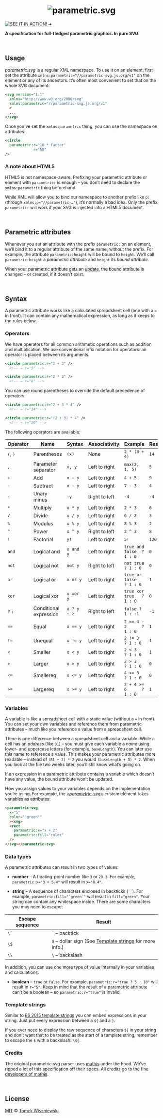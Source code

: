 <h1 align="center"                                                       id="/">
  <img alt="parametric.svg" src="https://cdn.rawgit.com/parametric-svg/identity/v1.0.0/logo/basic.svg" />
</h1>

[![SEE IT IN ACTION! ➔
](https://img.shields.io/badge/SEE%20IT%20IN%20ACTION!-%E2%9E%94-555555.svg?style=flat-square)
](http://parametric-svg.js.org)

**A specification for full-fledged parametric graphics. In pure SVG.**




<a                                                        id="/usage"></a>&nbsp;

Usage
-----

*parametric.svg* is a regular XML namespace. To use it on an element, first set the attribute `xmlns:parametric="//parametric-svg.js.org/v1"` on the element or any of its ancestors. It’s often most convenient to set that on the whole SVG document:

```xml
<svg version="1.1"
  xmlns="http://www.w3.org/2000/svg"
  xmlns:parametric="//parametric-svg.js.org/v1"
  >
  ...
</svg>
```

Once you’ve set the `xmlns:parametric` thing, you can use the namespace on attributes:

```xml
<circle
  parametric:r="10 * factor"
             r="50"
/>
```


###                                                    <a id="/usage/html5"></a> A note about HTML5                                                               ###

HTML5 is not namespace-aware. Prefixing your parametric attribute or element with `parametric:` is enough – you don’t need to declare the `xmlns:parametric` thing beforehand.

While XML will allow you to bind our namespace to another prefix like `p:` (through `xmlns:p="//parametric-…"`), it’s normally a bad idea. Only the prefix `parametric:` will work if your SVG is injected into a HTML5 document.




<a                                        id="/parametric-attributes"></a>&nbsp;

Parametric attributes
---------------------

Whenever you set an attribute with the prefix `parametric:` on an element, we’ll bind it to a regular attribute of the same name, without the prefix. For example, the attribute `parametric:height` will be bound to `height`. We’ll call `parametric:height` a *parametric attribute* and `height` its *bound attribute*.

When your parametric attribute gets an [update](#/update), the bound attribute is changed – or created, if it doesn’t exist.




<a                                                       id="/syntax"></a>&nbsp;

Syntax
------

A parametric attribute works like a calculated spreadsheet cell (one with a `=` in front). It can contain any mathematical expression, as long as it keeps to the rules below.


###                                               <a id="/syntax/operators"></a> Operators                                                                        ###

We have operators for all common arithmetic operations such as addition and multiplication. We use conventional infix notation for operators: an operator is placed between its arguments.

```svg
<circle parametric:r="2 + 3" />
  <!-- → r="5" -->

<circle parametric:r="2 * 3" />
  <!-- → r="6" -->
```

You can use round parentheses to override the default precedence of operators.

```svg
<circle parametric:r="2 + 3 * 4" />
  <!-- → r="14" -->

<circle parametric:r="(2 + 3) * 4" />
  <!-- → r="20" -->
```

The following operators are available:

Operator    | Name                    | Syntax      | Associativity | Example                    | Result
----------- | ----------------------- | ----------  | ------------- | -------------------------- | ---------------
`(`, `)`    | Parentheses             | `(x)`       | None          | `2 * (3 + 4)`              | `14`
`,`         | Parameter separator     | `x, y`      | Left to right | `max(2, 1, 5)`             | `5`
`+`         | Add                     | `x + y`     | Left to right | `4 + 5`                    | `9`
`-`         | Subtract                | `x - y`     | Left to right | `7 - 3`                    | `4`
`-`         | Unary minus             | `-y`        | Right to left | `-4`                       | `-4`
`*`         | Multiply                | `x * y`     | Left to right | `2 * 3`                    | `6`
`/`         | Divide                  | `x / y`     | Left to right | `6 / 2`                    | `3`
`%`         | Modulus                 | `x % y`     | Left to right | `8 % 3`                    | `2`
`^`         | Power                   | `x ^ y`     | Right to left | `2 ^ 3`                    | `8`
`!`         | Factorial               | `y!`        | Left to right | `5!`                       | `120`
`and`       | Logical and             | `x and y`   | Left to right | `true and false  ? 1 : 0`  | `0`
`not`       | Logical not             | `not y`     | Right to left | `not true        ? 1 : 0`  | `0`
`or`        | Logical or              | `x or y`    | Left to right | `true or false   ? 1 : 0`  | `1`
`xor`       | Logical xor             | `x xor y`   | Left to right | `true xor true   ? 1 : 0`  | `0`
`?` `:`     | Conditional expression  | `x ? y : z` | Right to left | `false ? 1 : -1`           | `-1`
`==`        | Equal                   | `x == y`    | Left to right | `2 == 4 - 2      ? 1 : 0`  | `1`
`!=`        | Unequal                 | `x != y`    | Left to right | `2 != 3          ? 1 : 0`  | `1`
`<`         | Smaller                 | `x < y`     | Left to right | `2 < 3           ? 1 : 0`  | `1`
`>`         | Larger                  | `x > y`     | Left to right | `2 > 3           ? 1 : 0`  | `0`
`<=`        | Smallereq               | `x <= y`    | Left to right | `4 <= 3          ? 1 : 0`  | `0`
`>=`        | Largereq                | `x >= y`    | Left to right | `2 + 4 >= 6      ? 1 : 0`  | `1`


###                                               <a id="/syntax/variables"></a> Variables                                                                        ###

A variable is like a spreadsheet cell with a static value (without a `=` in front). You can set your own variables and reference them from parametric attributes – much like you reference a value from a spreadsheet cell.

There is one difference between a spreadsheet cell and a variable. While a cell has an *address* (like `B1`) – you must give each variable a *name* using lower- and uppercase letters (for example, `baseLength`). You can later use this name to reference a value. This makes your parametric attributes more readable – instead of `(B1 + 3) * 2` you would `(baseLength + 3) * 2`. When you look at the file two weeks later, you’ll still know what’s going on.

If an expression in a parametric attribute contains a variable which doesn’t have any value, the bound attribute won’t be updated.

How you assign values to your variables depends on the implementation you’re using. For example, the *[\<parametric-svg\>][]* custom element takes variables as attributes:

```html
<parametric-svg
  x="5"
  color="'green'"
  ><svg>
  <rect
    parametric:x="x + 2"
    parametric:fill="color"
  />
</svg></parametric-svg>
```

[\<parametric-svg\>]:  https://www.npmjs.com/package/parametric-svg-element


###                                                   <a id="/syntax/types"></a> Data types                                                                       ###

A parametric attributes can result in two types of values:

* **number** – A floating-point number like `3` or `29.3`. For example, `parametric:x="3 + 5.4"` will result in `x="8.4"`.

* **string** – A sequence of characters enclosed in backticks (``` `` ```). For example, ``parametric:fill="`green`"`` will result in `fill="green"`. Your string can contain any whitespace inside. There are some characters you may need to escape:

Escape sequence   | Result
---               | ---
`` \` ``          | `` ` `` – backtick
`\$`              | `$` – dollar sign (See [Template strings][] for more info.)
`\\`              | `\` – backslash

In addition, you can use one more type of value internally in your variables and calculations:

* **boolean** – `true` or `false`. For example, `parametric:r="true ? 5 : 10"` will result in `r="5"`. Keep in mind that the result of a parametric attribute can’t be a boolean – so `parametric:r="true"` is invalid.

[Template strings]:   #/syntax/template-strings


###                                        <a id="/syntax/template-strings"></a> Template strings                                                                 ###

Similar to [ES 2015 template strings][] you can embed expressions in your string. Just put every expression between a `${` and a `}`.

If you ever need to display the raw sequence of characters `${` in your string and don’t want that to be treated as the start of a template string, remember to escape the `$` with a backslash: `\${`.

[ES 2015 template strings]:   https://developer.mozilla.org/en/docs/Web/JavaScript/Reference/template_strings


###                                                 <a id="/syntax/credits"></a> Credits                                                                          ###

The original parametric.svg parser uses [mathjs][] under the hood. We’ve ripped a lot of this specification off their specs. All credits go to the fine [developers of mathjs][].


[mathjs]:                http://mathjs.org
[developers of mathjs]:  https://github.com/josdejong/mathjs/graphs/contributors




<a                                                      id="/license"></a>&nbsp;

License
-------

[MIT][] © [Tomek Wiszniewski][].

[MIT]: ./License.md
[Tomek Wiszniewski]: https://github.com/tomekwi
